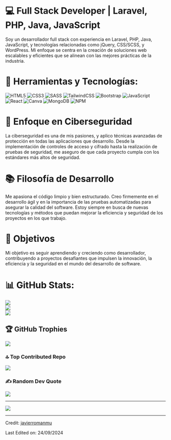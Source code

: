 # 💻 Full Stack Developer | Laravel, PHP, Java, JavaScript
Soy un desarrollador full stack con experiencia en Laravel, PHP, Java, JavaScript, y tecnologías relacionadas como jQuery, CSS/SCSS, y WordPress. Mi enfoque se centra en la creación de soluciones web escalables y eficientes que se alinean con las mejores prácticas de la industria.

# 🔧 Herramientas y Tecnologías:
![HTML5](https://img.shields.io/badge/html5-%23E34F26.svg?style=for-the-badge&logo=html5&logoColor=white) ![CSS3](https://img.shields.io/badge/css3-%231572B6.svg?style=for-the-badge&logo=css3&logoColor=white)  ![SASS](https://img.shields.io/badge/SASS-hotpink.svg?style=for-the-badge&logo=SASS&logoColor=white) ![TailwindCSS](https://img.shields.io/badge/tailwindcss-%2338B2AC.svg?style=for-the-badge&logo=tailwind-css&logoColor=white) ![Bootstrap](https://img.shields.io/badge/bootstrap-%23563D7C.svg?style=for-the-badge&logo=bootstrap&logoColor=white) ![JavaScript](https://img.shields.io/badge/javascript-%23323330.svg?style=for-the-badge&logo=javascript&logoColor=%23F7DF1E) ![React](https://img.shields.io/badge/react-%2320232a.svg?style=for-the-badge&logo=react&logoColor=%2361DAFB) ![Canva](https://img.shields.io/badge/Canva-%2300C4CC.svg?style=for-the-badge&logo=Canva&logoColor=white) 
![MongoDB](https://img.shields.io/badge/MongoDB-%234ea94b.svg?style=for-the-badge&logo=mongodb&logoColor=white)
![NPM](https://img.shields.io/badge/NPM-%23CB3837.svg?style=for-the-badge&logo=npm&logoColor=white)
# 🔐 Enfoque en Ciberseguridad
La ciberseguridad es una de mis pasiones, y aplico técnicas avanzadas de protección en todas las aplicaciones que desarrollo. Desde la implementación de controles de acceso y cifrado hasta la realización de pruebas de seguridad, me aseguro de que cada proyecto cumpla con los estándares más altos de seguridad.

# 📚 Filosofía de Desarrollo
Me apasiona el código limpio y bien estructurado. Creo firmemente en el desarrollo ágil y en la importancia de las pruebas automatizadas para asegurar la calidad del software. Estoy siempre en busca de nuevas tecnologías y métodos que puedan mejorar la eficiencia y seguridad de los proyectos en los que trabajo.

# 🚀 Objetivos
Mi objetivo es seguir aprendiendo y creciendo como desarrollador, contribuyendo a proyectos desafiantes que impulsen la innovación, la eficiencia y la seguridad en el mundo del desarrollo de software.

# 📊 GitHub Stats:
![](https://github-readme-stats.vercel.app/api?username=javierromanmu&theme=dark&hide_border=false&include_all_commits=false&count_private=false)<br/>
![](https://github-readme-streak-stats.herokuapp.com/?user=javierromanmu&theme=dark&hide_border=false)<br/>
![](https://github-readme-stats.vercel.app/api/top-langs/?username=javierromanmu&theme=dark&hide_border=false&include_all_commits=false&count_private=false&layout=compact)

## 🏆 GitHub Trophies
![](https://github-profile-trophy.vercel.app/?username=Aneal07&theme=onedark&no-frame=true&no-bg=false&margin-w=4)

### 🔝 Top Contributed Repo
![](https://github-contributor-stats.vercel.app/api?username=javierromanmu&limit=5&theme=tokyonight&combine_all_yearly_contributions=true)

### ✍️ Random Dev Quote
![](https://quotes-github-readme.vercel.app/api?type=horizontal&theme=radical)

---
[![](https://visitcount.itsvg.in/api?id=javierromanmu&icon=2&color=4)](https://visitcount.itsvg.in)

------

Credit: [javierromanmu](https://github.com/javierromanmu)

Last Edited on: 24/09/2024
